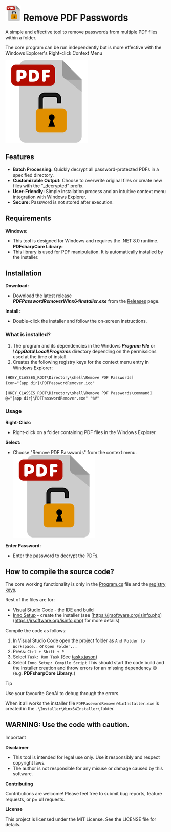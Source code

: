 
#  ![main image](./images/nS48.png) Remove PDF Passwords 

A simple and effective tool to remove passwords from multiple PDF files within a folder. 

The core program can be run independently but is more effective with the Windows Explorer's Right-click Context Menu

![main image](./images/ContextMenu.png) 


## Features

* **Batch Processing:** Quickly decrypt all password-protected PDFs in a specified directory.
* **Customizable Output:** Choose to overwrite original files or create new files with the "_decrypted" prefix.  
* **User-Friendly:** Simple installation process and an intuitive context menu integration with Windows Explorer.
* **Secure:** Password is not stored after execution.



## Requirements

**Windows:** 
- This tool is designed for Windows and requires the .NET 8.0 runtime.
**PDFsharpCore Library:** 
- This library is used for PDF manipulation. It is automatically installed by the installer.



## Installation

**Download:** 
- Download the latest release **_PDFPasswordRemoverWinx64Installer.exe_** from the [Releases](./../../releases) page.

**Install:** 
- Double-click the installer and follow the on-screen instructions. 

### What is installed?
1. The program and its dependencies in the Windows **_Program File_** or **_<Users>\AppData\Local\Programs_** directory depending on the permissions used at the time of install.
2. Creates the following registry keys for the context menu entry in Windows Explorer:
```
[HKEY_CLASSES_ROOT\Directory\shell\Remove PDF Passwords]
Icon="{app dir}\PDFPasswordRemover.ico"

[HKEY_CLASSES_ROOT\Directory\shell\Remove PDF Passwords\command]
@="{app dir}\PDFPasswordRemover.exe" "%V"
```

### Usage

**Right-Click:** 
- Right-click on a folder containing PDF files in the Windows Explorer.

**Select:** 
- Choose "Remove PDF Passwords" from the context menu.
![main image](./images/ContextMenu.png) 

**Enter Password:** 
- Enter the password to decrypt the PDFs.


## How to compile the source code?
The core working functionality is only in the [Program.cs](Program.cs) file and the [registry keys](./Installer/ContextMenu.reg). 

Rest of the files are for:
- Visual Studio Code - the IDE and build 
- [Inno Setup](https://jrsoftware.org/isinfo.php) - create the installer (see  [https://jrsoftware.org/isinfo.php](https://jrsoftware.org/isinfo.php) for more details)

Compile the code as follows: 
1. In Visual Studio Code open the project folder as  `And Folder to Workspace..` or `Open Folder...`
2. Press: `Ctrl + Shift + P`
3. Select `Task: Run Task` (See [tasks.jason](./.vscode/tasks.json))
4. Select `Inno Setup: Compile Script` 
This should start the code build and the Installer creation and throw errors for an missing dependency 😄 (e.g. **PDFsharpCore Library:**) 

> [!TIP]
> Use your favourite GenAI to debug through the errors.

When it all works the installer file `PDFPasswordRemoverWinInstaller.exe` is created in the `.\Installer\Winx64Installer\` folder. 


## WARNING: Use the code with caution.

> [!IMPORTANT] 
> **Disclaimer**
> - This tool is intended for legal use only. Use it responsibly and respect copyright laws.
> - The author is not responsible for any misuse or damage caused by this software.
>
> **Contributing**
>
> Contributions are welcome! Please feel free to submit bug reports, feature requests, or p= ull requests.
>
> **License**
>
> This project is licensed under the MIT License. See the LICENSE file for details.
